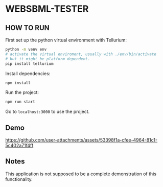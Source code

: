 # WEBSBML-TESTER

## HOW TO RUN
First set up the python virtual environment with Tellurium:

```bash
python -m venv env
# activate the virtual enviroment, usually with ./env/bin/activate
# but it might be platform dependent.
pip install tellurium
```

Install dependencies:
```bash
npm install
```

Run the project:
```bash
npm run start
```

Go to `localhost:3000` to use the project.

## Demo
https://github.com/user-attachments/assets/53398f1a-cfee-4964-81c1-5c402a71f4ff



## Notes
This application is not supposed to be a complete demonstration of this functionality. 
